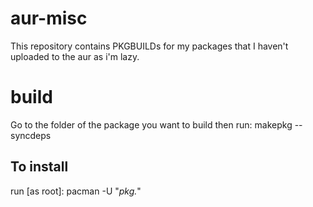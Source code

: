 # aur-misc

This repository contains PKGBUILDs for my packages that I haven't uploaded to the aur as i'm lazy.

# build
Go to the folder of the package you want to build
then run: makepkg --syncdeps

## To install
run [as root]: pacman -U "*pkg.*"
